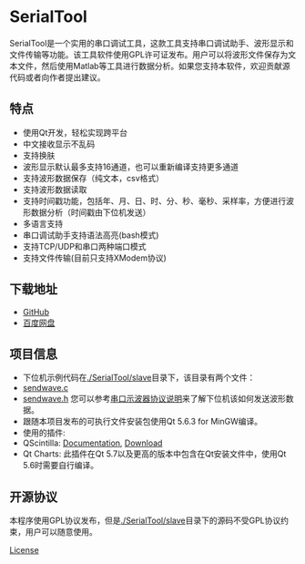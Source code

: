 

# SerialTool

SerialTool是一个实用的串口调试工具，这款工具支持串口调试助手、波形显示和文件传输等功能。该工具软件使用GPL许可证发布。用户可以将波形文件保存为文本文件，然后使用Matlab等工具进行数据分析。如果您支持本软件，欢迎贡献源代码或者向作者提出建议。

## 特点
* 使用Qt开发，轻松实现跨平台
* 中文接收显示不乱码
* 支持换肤
* 波形显示默认最多支持16通道，也可以重新编译支持更多通道
* 支持波形数据保存（纯文本，csv格式）
* 支持波形数据读取
* 支持时间戳功能，包括年、月、日、时、分、秒、毫秒、采样率，方便进行波形数据分析（时间戳由下位机发送）
* 多语言支持
* 串口调试助手支持语法高亮(bash模式)
* 支持TCP/UDP和串口两种端口模式
* 支持文件传输(目前只支持XModem协议)

## 下载地址
* [GitHub](https://github.com/Le-Seul/SerialTool/releases)
* [百度网盘](http://pan.baidu.com/s/1c18ZXW8)

## 项目信息

* 下位机示例代码在[./SerialTool/slave](./SerialTool/slave)目录下，该目录有两个文件：
 * [sendwave.c](./SerialTool/slave/sendwave.c)
 * [sendwave.h](./SerialTool/slave/sendwave.h)
 您可以参考[串口示波器协议说明](./SerialTool/doc/plot_protocol.md)来了解下位机该如何发送波形数据。
* 跟随本项目发布的可执行文件安装包使用Qt 5.6.3 for MinGW编译。
* 使用的插件:
 * QScintilla: [Documentation](http://pyqt.sourceforge.net/Docs/QScintilla2), [Download](https://riverbankcomputing.com/software/qscintilla/download)
 * Qt Charts: 此插件在Qt 5.7以及更高的版本中包含在Qt安装文件中，使用Qt 5.6时需要自行编译。

## 开源协议

本程序使用GPL协议发布，但是[./SerialTool/slave](./SerialTool/slave)目录下的源码不受GPL协议约束，用户可以随意使用。

[License](./LICENSE)
